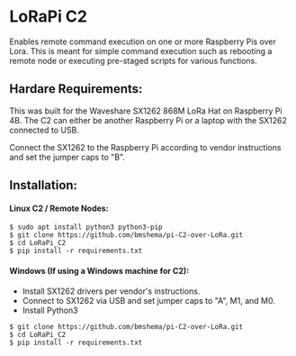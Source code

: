 # LoRaPi C2
Enables remote command execution on one or more Raspberry Pis over Lora. This is meant for simple command execution such as rebooting a remote node or executing pre-staged scripts for various functions.

## Hardare Requirements:
This was built for the Waveshare SX1262 868M LoRa Hat on Raspberry Pi 4B. The C2 can either be another Raspberry Pi or a laptop with the SX1262 connected to USB.

Connect the SX1262 to the Raspberry Pi according to vendor instructions and set the jumper caps to "B".

## Installation:
#### Linux C2 / Remote Nodes:
```
$ sudo apt install python3 python3-pip
$ git clone https://github.com/bmshema/pi-C2-over-LoRa.git
$ cd LoRaPi_C2
$ pip install -r requirements.txt
```
#### Windows (If using a Windows machine for C2):
- Install SX1262 drivers per vendor's instructions.
- Connect to SX1262 via USB and set jumper caps to "A", M1, and M0.
- Install Python3
```
$ git clone https://github.com/bmshema/pi-C2-over-LoRa.git
$ cd LoRaPi_C2
$ pip install -r requirements.txt
```


